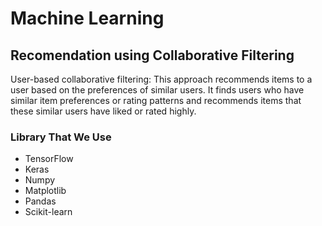# Machine Learning

## Recomendation using Collaborative Filtering
User-based collaborative filtering: This approach recommends items to a user based on the preferences of similar users. It finds users who have similar item preferences or rating patterns and recommends items that these similar users have liked or rated highly.

### Library That We Use 
- TensorFlow 
- Keras 
- Numpy
- Matplotlib
- Pandas
- Scikit-learn



